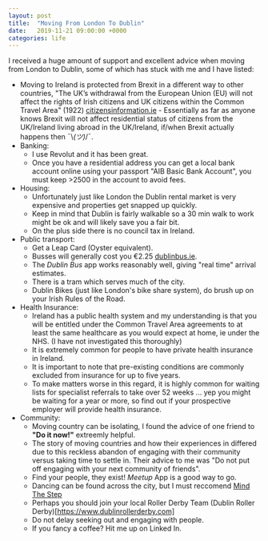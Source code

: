 ```yaml
---
layout: post
title:  "Moving From London To Dublin"
date:   2019-11-21 09:00:00 +0000
categories: life
---
```

I received a huge amount of support and excellent advice when moving from London to Dublin, some of which has stuck with me and I have listed:
- Moving to Ireland is protected from Brexit in a different way to other countries, "The UK’s withdrawal from the European Union (EU) will not affect the rights of Irish citizens and UK citizens within the Common Travel Area" (1922) [citizensinformation.ie](https://www.citizensinformation.ie/en/moving_country/moving_abroad/freedom_of_movement_within_the_eu/common_travel_area_between_ireland_and_the_uk.html) - Essentially as far as anyone knows Brexit will not affect residential status of citizens from the UK/Ireland living abroad in the UK/Ireland, if/when Brexit actually happens then ¯\\_(ツ)_/¯.
- Banking:
	* I use Revolut and it has been great.
	* Once you have a residential address you can get a local bank account online using your passport "AIB Basic Bank Account", you must keep >2500 in the account to avoid fees.
- Housing:
	* Unfortunately just like London the Dublin rental market is very expensive and properties get snapped up quickly.
	* Keep in mind that Dublin is fairly walkable so a 30 min walk to work might be ok and will likely save you a fair bit.
	* On the plus side there is no council tax in Ireland.
- Public transport: 
	* Get a Leap Card (Oyster equivalent).
	* Busses will generally cost you €2.25 [dublinbus.ie](https://www.dublinbus.ie/Fares-and-Tickets/Adult/).
	* The *Dublin Bus* app works reasonably well, giving "real time" arrival estimates.
	* There is a tram which serves much of the city.
	* Dublin Bikes (just like London's bike share system), do brush up on your Irish Rules of the Road.
- Health Insurance:
	* Ireland has a public health system and my understanding is that you will be entitled under the Common Travel Area agreements to at least the same healthcare as you would expect at home, ie under the NHS. (I have not investigated this thoroughly)
	* It is extremely common for people to have private health insurance in Ireland.
	* It is important to note that pre-existing conditions are commonly excluded from insurance for up to five years.
	* To make matters worse in this regard, it is highly common for waiting lists for specialist referrals to take over 52 weeks ... yep you might be waiting for a year or more, so find out if your prospective employer will provide health insurance.
- Community:
	* Moving country can be isolating, I found the advice of one friend to **"Do it now!"** extreemly helpful.
	* The story of moving countries and how their experiences in differed due to this reckless abandon of engaging with their community versus taking time to settle in. Their advice to me was "Do not put off engaging with your next community of friends".
	* Find your people, they exist! *Meetup* App is a good way to go.
	* Dancing can be found across the city, but I must reccomend [Mind The Step](https://www.mindthestep.ie/the-dance-studios)
	* Perhaps you should join your local Roller Derby Team (Dublin Roller Derby)[https://www.dublinrollerderby.com]
	* Do not delay seeking out and engaging with people.
	* If you fancy a coffee? Hit me up on Linked In.